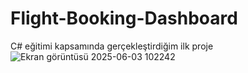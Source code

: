 # Flight-Booking-Dashboard
C# eğitimi kapsamında gerçekleştirdiğim ilk proje
![Ekran görüntüsü 2025-06-03 102242](https://github.com/user-attachments/assets/4296af33-024a-4d1e-b068-15eb9ac5ef36)
